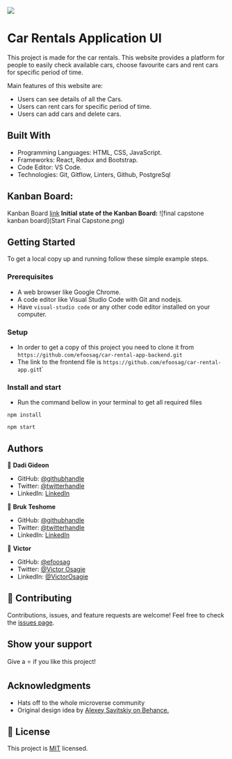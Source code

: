 ![](https://img.shields.io/badge/Microverse-blueviolet)

# Car Rentals Application UI

This project is made for the car rentals. This website provides a platform for people to easily check available cars, choose favourite cars and rent cars for specific period of time.

Main features of this website are:

- Users can see details of all the Cars.
- Users can rent cars for specific period of time.
- Users can add cars and delete cars.

## Built With

- Programming Languages: HTML, CSS, JavaScript.
- Frameworks: React, Redux and Bootstrap.
- Code Editor: VS Code.
- Technologies: Git, Gitflow, Linters, Github, PostgreSql

## Kanban Board:
Kanban Board [link](https://github.com/users/efoosag/projects/10)
**Initial state of the Kanban Board:**
![final capstone kanban board](Start Final Capstone.png)


## Getting Started

To get a local copy up and running follow these simple example steps.

### Prerequisites

- A web browser like Google Chrome.
- A code editor like Visual Studio Code with Git and nodejs.
- Have `visual-studio code` or any other code editor installed on your computer.

### Setup

- In order to get a copy of this project you need to clone it from `https://github.com/efoosag/car-rental-app-backend.git `
- The link to the frontend file is  `https://github.com/efoosag/car-rental-app.git`t`


### Install and start

- Run the command bellow in your terminal to get all required files

```
npm install
```

```
npm start
```

## Authors

👤 **Dadi Gideon**

- GitHub: [@githubhandle](https://github.com/gids-dadi)
- Twitter: [@twitterhandle](https://twitter.com/Dadi_AG)
- LinkedIn: [LinkedIn](https://www.linkedin.com/in/gideon-dadi-1b5548146/)

👤 **Bruk Teshome**

- GitHub: [@githubhandle](https://github.com/bruk19)
- Twitter: [@twitterhandle](https://twitter.com/Bruktesh)
- LinkedIn: [LinkedIn](https://linkedin.com/in/bruk-teshome-ab4325226)

👤 **Victor**

- GitHub: [@efoosag](https://github.com/efoosag)
- Twitter: [@Victor Osagie](https://www.twitter.com/Victorosagie08)
- LinkedIn: [@VictorOsagie](https://www.linkedin.com/in/victor-osagie-a713ba22b/)

## 🤝 Contributing

Contributions, issues, and feature requests are welcome!
Feel free to check the [issues page](../../issues/).

## Show your support

Give a ⭐️ if you like this project!

## Acknowledgments

- Hats off to the whole microverse community
- Original design idea by [Alexey Savitskiy on Behance.](https://www.behance.net/alexey)

## 📝 License

This project is [MIT](https://github.com/efoosag/car-rental-app/blob/Dev/LICENCE) licensed.
